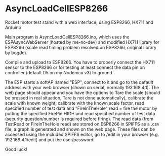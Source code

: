 # AsyncLoadCellESP8266
Rocket motor test stand with a web interface, using ESP8266, HX711 and Arduino

Main program is AsyncLoadCellESP8266.ino, which uses the ESPAsyncWebServer (hosted by me-no-dev) and modified HX711 library for ESP8266 (scale read timing problem resolved on ESP8266, original library by bogde).

Compile and upload to ESP8266. You have to properly connect the HX711 sensor to the ESP8266 or for testing at least connect the data pin on controller (default D5 on my Nodemcu v3) to ground.

The ESP starts a softAP named "ESP", connect to it and go to the default address with your web browser (shown on serial, normally 192.168.4.1). The web page should appear and you have the options to Tare the scale (should be pressed in real situation, Tare is not done automatically), calibrate the scale with known weight, calibrate with the known scale factor, read specified number of test data and "FireInTheHole" read = fire the motor by putting the specified FirePin HIGH and read specified number of test data (security question/number is required before firing). 
The read data (from TestRead or FireInTheHole read) are stored on ESP8266 in SPIFFS as a .csv file, a graph is generated and shown on the web page. These files can be accessed using the included SPIFFS editor, go to /edit in your browser (e.g. 192.168.4.1/edit) and put the user/password.

Good luck!
